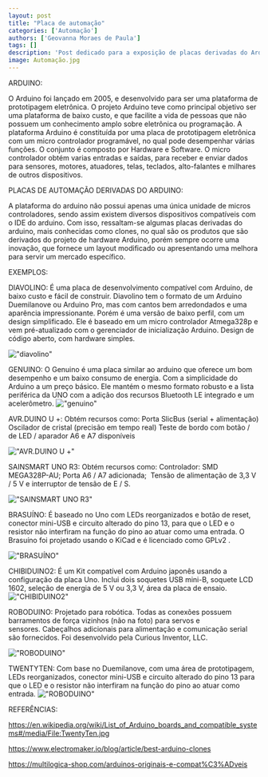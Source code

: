 ```yaml
---
layout: post
title: "Placa de automação"
categories: ['Automação']
authors: ['Geovanna Moraes de Paula'] 
tags: []
description: 'Post dedicado para a exposição de placas derivadas do Arduino'
image: Automação.jpg
---
```




ARDUINO:

O Arduino foi lançado em 2005, e desenvolvido para ser uma plataforma de prototipagem eletrônica. O projeto Arduino teve como principal objetivo ser uma plataforma de baixo custo, e que facilite a vida de pessoas que não possuem um conhecimento amplo sobre eletrônica ou programação. 
A plataforma Arduino é constituída por uma placa de prototipagem eletrônica com um micro controlador programável, no qual pode desempenhar várias funções. O conjunto é composto por Hardware e Software. O micro controlador obtém varias entradas e saídas, para receber e enviar dados para sensores, motores, atuadores, telas, teclados, alto-falantes e milhares de outros dispositivos.

PLACAS DE AUTOMAÇÃO DERIVADAS DO ARDUINO:

A plataforma do arduino não possui apenas uma única unidade de micros controladores, sendo assim existem diversos dispositivos compatíveis com o IDE do arduino. Com isso, ressaltam-se algumas placas derivadas do arduino, mais conhecidas como clones, no qual são os produtos que são derivados do projeto de hardware Arduino, porém sempre ocorre uma inovação, que fornece um layout modificado ou apresentando uma melhora para servir um mercado específico.

EXEMPLOS: 

DIAVOLINO:
É uma placa de desenvolvimento compatível com Arduino, de baixo custo e fácil de construir. Diavolino tem o formato de um Arduino Duemilanove ou Arduino Pro, mas com cantos bem arredondados e uma aparência impressionante.
Porém é uma versão de baixo perfil, com um design simplificado. Ele é baseado em um micro controlador Atmega328p e vem pré-atualizado com o gerenciador de inicialização Arduino. Design de código aberto, com hardware simples.

!["diavolino"](/42/images/post/diavolino.jpg)




GENUINO:
O Genuino é uma placa similar ao arduino que oferece um bom desempenho e um baixo consumo de energia. Com a simplicidade do Arduino a um preço básico. Ele mantém o mesmo formato robusto e a lista periférica da UNO com a adição dos recursos Bluetooth LE integrado e um acelerômetro.
!["genuino"](/42/images/post/genuino.jpg)



AVR.DUINO U +:
Obtém recursos como:
Porta SlicBus (serial + alimentação)
Oscilador de cristal (precisão em tempo real)
Teste de bordo com botão / de LED / aparador
A6 e A7 disponíveis

!["AVR.DUINO U +"](/42/images/post/AVRduinoUplus.jpg)



SAINSMART UNO R3:
Obtém recursos como:
Controlador: SMD MEGA328P-AU;
Porta A6 / A7 adicionada; 
Tensão de alimentação de 3,3 V / 5 V e interruptor de tensão de E / S.

!["SAINSMART UNO R3"](/42/images/post/SainSmart_UNO.JPG)



BRASUÍNO:
É baseado no Uno com LEDs reorganizados e botão de reset, conector mini-USB e circuito alterado do pino 13, para que o LED e o resistor não interfiram na função do pino ao atuar como uma entrada. O Brasuíno foi projetado usando o KiCad e é licenciado como GPLv2 .

!["BRASUÍNO"](/42/images/post/1024px-Brasuino_BS1.jpg)



CHIBIDUINO2:
É um Kit compatível com Arduino japonês usando a configuração da placa Uno. Inclui dois soquetes USB mini-B, soquete LCD 1602, seleção de energia de 5 V ou 3,3 V, área da placa de ensaio.
!["CHIBIDUINO2"](/42/images/post/ChibiDuino2_board.jpg)




ROBODUINO:
Projetado para robótica. Todas as conexões possuem barramentos de força vizinhos (não na foto) para servos e sensores. Cabeçalhos adicionais para alimentação e comunicação serial são fornecidos. Foi desenvolvido pela Curious Inventor, LLC.


!["ROBODUINO"](/42/images/post/1024px-DFRobot_Arduino.jpg)





TWENTYTEN:
Com base no Duemilanove, com uma área de prototipagem, LEDs reorganizados, conector mini-USB e circuito alterado do pino 13 para que o LED e o resistor não interfiram na função do pino ao atuar como entrada.
!["ROBODUINO"](/42/images/post/TwentyTen.jpg)




REFERÊNCIAS:

https://en.wikipedia.org/wiki/List_of_Arduino_boards_and_compatible_systems#/media/File:TwentyTen.jpg

https://www.electromaker.io/blog/article/best-arduino-clones 

https://multilogica-shop.com/arduinos-originais-e-compat%C3%ADveis 



